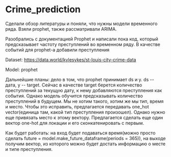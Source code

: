 # Crime_prediction

Сделали обзор литературы и поняли, что нужны модели временного ряда. Взяли prophet, также рассматривали ARIMA. 

Разобрались с документацией Prophet и написали пока код, который предсказывает частоту преступлений во временном ряду. В качестве событий для prophet-a добавили преступления

Dataset: https://data.world/kylesykes/st-louis-city-crime-data

Model: prophet

Дальнейшие планы: дело в том, что prophet принимает ds и y. ds -- дата, y -- target. Сейчас в качестве target берется количество преступлений за текущую дату, к нему добавляются преступления как события. Однако модель обучится предсказывать количество преступлений в будущем. Мы не хотим такого, хотим же мы тип, время и место. Чтобы это исправить, предлагается передавать one_hot vector(единица там, какой тип преступления произошел). Однако нужно еще привязать место к этому вектору. Предлагается сделать еще один вектор one-hot для локации и его сконкатенировать с первым.

Как будет работать: на вход будет подаваться время(можно просто сделать future = model.make_future_dataframe(periods = 365)), на выходе получим вектор, из которого можно будет достать информацию о месте и типе преступления.
